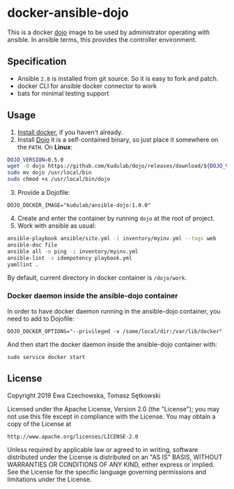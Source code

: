 # docker-ansible-dojo

This is a docker [dojo](https://github.com/kudulab/dojo) image to be used by administrator operating with ansible.
In ansible terms, this provides the controller environment.

## Specification

 * Ansible `2.8` is installed from git source. So it is easy to fork and patch.
 * docker CLI for ansible docker connector to work
 * bats for minimal testing support

## Usage
1. [Install docker](https://docs.docker.com/install/), if you haven't already.
2. Install [Dojo](https://github.com/kudulab/dojo#installation) it is a self-contained binary, so just place it somewhere on the `PATH`.
On **Linux**:
```bash
DOJO_VERSION=0.5.0
wget -O dojo https://github.com/kudulab/dojo/releases/download/${DOJO_VERSION}/dojo_linux_amd64
sudo mv dojo /usr/local/bin
sudo chmod +x /usr/local/bin/dojo
```
3. Provide a Dojofile:
```
DOJO_DOCKER_IMAGE="kudulab/ansible-dojo:1.0.0"
```
4. Create and enter the container by running `dojo` at the root of project.
5. Work with ansible as usual:
```bash
ansible-playbook ansible/site.yml -i inventory/myinv.yml --tags web
ansible-doc file
ansible all -m ping -i inventory/myinv.yml
ansible-lint -x idempotency playbook.yml
yamllint .
```

By default, current directory in docker container is `/dojo/work`.

### Docker daemon inside the ansible-dojo container
In order to have docker daemon running in the ansible-dojo container, you need
 to add to Dojofile:
```
DOJO_DOCKER_OPTIONS="--privileged -v /some/local/dir:/var/lib/docker"
```

And then start the docker daemon inside the ansible-dojo container with:
```
sudo service docker start
```

## License

Copyright 2019 Ewa Czechowska, Tomasz Sętkowski

Licensed under the Apache License, Version 2.0 (the "License");
you may not use this file except in compliance with the License.
You may obtain a copy of the License at

    http://www.apache.org/licenses/LICENSE-2.0

Unless required by applicable law or agreed to in writing, software
distributed under the License is distributed on an "AS IS" BASIS,
WITHOUT WARRANTIES OR CONDITIONS OF ANY KIND, either express or implied.
See the License for the specific language governing permissions and
limitations under the License.
